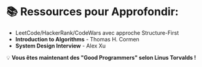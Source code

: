 # 📚 Ressources pour Approfondir:
- LeetCode/HackerRank/CodeWars avec approche Structure-First
- **Introduction to Algorithms** - Thomas H. Cormen
- **System Design Interview** - Alex Xu

💡 **Vous êtes maintenant des "Good Programmers" selon Linus Torvalds !**

<!--
👉 Vous avez maintenant les bases d’une mentalité structurelle solide.
Mais comme toute compétence, ça se muscle avec la pratique !

📌 LeetCode / HackerRank :
Lorsque vous résolvez des exercices, ne foncez pas tête baissée dans le code. Posez-vous d’abord la question :
→ Quelle est la forme des données ?
→ Quelle structure la rend triviale ?

Utilisez ces plateformes avec une approche “Structure-First”. Cela transforme une corvée algorithmique en un exercice de design.


📖 “Introduction to Algorithms” (Cormen)
C’est la bible de l’algorithmique. Très complet, parfois dense, mais une vraie référence quand vous voulez aller plus loin ou approfondir une intuition.

🎓 Enfin, et surtout :

Vous êtes désormais des “Good Programmers” selon Linus Torvalds.
Et ça… c’est pas rien ! 😎

-->